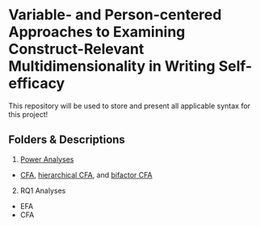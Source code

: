 # Variable- and Person-centered Approaches to Examining Construct-Relevant Multidimensionality in Writing Self-efficacy  

This repository will be used to store and present all applicable syntax for this project!

## Folders & Descriptions
1. [Power Analyses](https://github.com/debusklaneml/hatch/tree/master/Power_Analyses)
* [CFA](https://github.com/debusklaneml/hatch/blob/master/Power_Analyses/CFA.inp), [hierarchical CFA](https://github.com/debusklaneml/hatch/blob/master/Power_Analyses/hCFA.inp), and [bifactor CFA](https://github.com/debusklaneml/hatch/blob/master/Power_Analyses/biCFA.inp)
2. RQ1 Analyses
  * EFA
  * CFA
